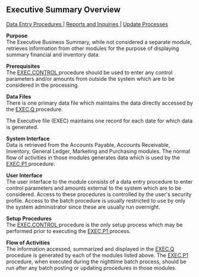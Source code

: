 ##  Executive Summary Overview

<PageHeader />

[ Data Entry Procedures ](EXEC-ENTRY/README.md) | [ Reports and Inquiries ](EXEC-REPORT/README.md) | [ Update Processes ](EXEC-PROCESS/README.md)

**Purpose**  
The Executive Business Summary, while not considered a separate module,
retrieves information from other modules for the purpose of displaying summary
financial and inventory data.

**Prerequisites**  
The [ EXEC.CONTROL ](EXEC-ENTRY/EXEC-CONTROL/README.md) procedure should be used to enter any control parameters and/or amounts from outside the system which are to be considered in the processing. 

**Data Files**  
There is one primary data file which maintains the data directly accessed by the [ EXEC.Q ](EXEC-REPORT/EXEC-Q/README.md) procedure.   
  
The Executive file (EXEC) maintains one record for each date for which data is
generated.

**System Interface**  
Data is retrieved from the Accounts Payable, Accounts Receivable, Inventory, General Ledger, Marketing and Purchasing modules. The normal flow of activities in those modules generates data which is used by the [ EXEC.P1 ](EXEC-REPORT/EXEC-Q/EXEC-P1/README.md) procedure. 

**User Interface**  
The user interface to the module consists of a data entry procedure to enter
control parameters and amounts external to the system which are to be
considered. Access to these procedures is controlled by the user's security
profile. Access to the batch procedure is usually restricted to use by only
the system administrator since these are usually run overnight.

**Setup Procedures**  
The [ EXEC.CONTROL ](EXEC-ENTRY/EXEC-CONTROL/README.md) procedure is the only setup process which may be performed prior to executing the [ EXEC.P1 ](EXEC-PROCESS/EXEC-P1/README.md) process. 

**Flow of Activities**  
The information accessed, summarized and displayed in the [ EXEC.Q ](EXEC-REPORT/EXEC-Q/README.md) procedure is generated by each of the modules listed above. The [ EXEC.P1 ](EXEC-PROCESS/EXEC-P1/README.md) procedure, when executed during the nighttime batch process, should be run after any batch posting or updating procedures in those modules. 

<badge text= "Version 8.10.57" vertical="middle" />

<PageFooter />